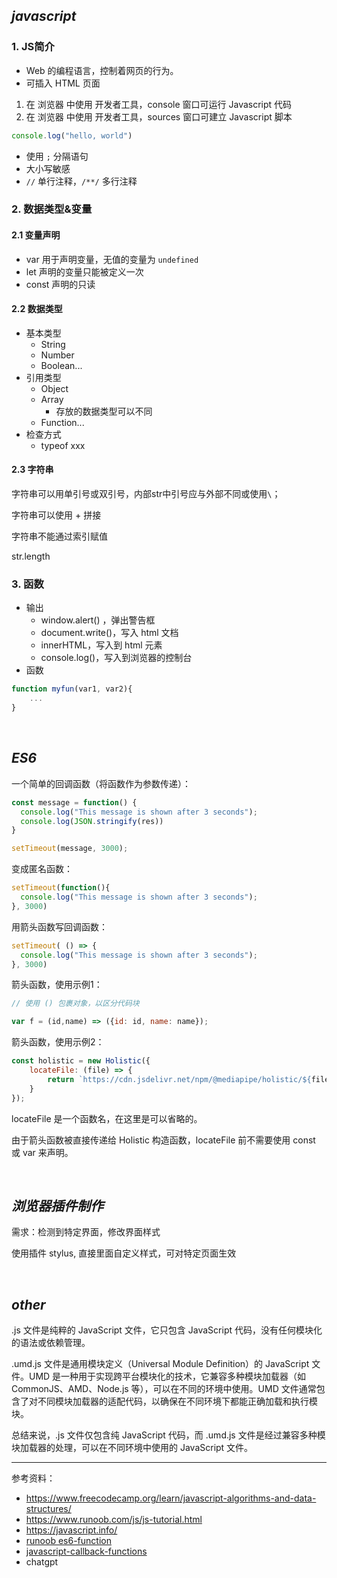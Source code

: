 
## _javascript_


### 1. JS简介

- Web 的编程语言，控制着网页的行为。
- 可插入 HTML 页面

1. 在 浏览器 中使用 开发者工具，console 窗口可运行 Javascript 代码
2. 在 浏览器 中使用 开发者工具，sources 窗口可建立 Javascript 脚本

```javascript
console.log("hello, world")
```

- 使用 `;` 分隔语句
- 大小写敏感
- `//` 单行注释，`/**/` 多行注释


### 2. 数据类型&变量

#### 2.1 变量声明

- var 用于声明变量，无值的变量为 `undefined`
- let 声明的变量只能被定义一次
- const 声明的只读


#### 2.2 数据类型

- 基本类型
  - String
  - Number
  - Boolean...
- 引用类型
  - Object
  - Array
    - 存放的数据类型可以不同
  - Function...
- 检查方式
  - typeof xxx


#### 2.3 字符串

字符串可以用单引号或双引号，内部str中引号应与外部不同或使用`\`；

字符串可以使用 + 拼接

字符串不能通过索引赋值

str.length

### 3. 函数

- 输出
  - window.alert() ，弹出警告框
  - document.write()，写入 html 文档
  - innerHTML，写入到 html 元素
  - console.log()，写入到浏览器的控制台
- 函数

```javascript
function myfun(var1, var2){
    ...
}
```


</br>



## _ES6_

一个简单的回调函数（将函数作为参数传递）：

```js
const message = function() {
  console.log("This message is shown after 3 seconds");
  console.log(JSON.stringify(res))
}

setTimeout(message, 3000);
```

变成匿名函数：

```js
setTimeout(function(){
  console.log("This message is shown after 3 seconds");
}, 3000)
```

用箭头函数写回调函数：

```js
setTimeout( () => {
  console.log("This message is shown after 3 seconds");
}, 3000)
```


箭头函数，使用示例1：

```js
// 使用 () 包裹对象，以区分代码块

var f = (id,name) => ({id: id, name: name});
```




箭头函数，使用示例2：

```js
const holistic = new Holistic({
    locateFile: (file) => {
        return `https://cdn.jsdelivr.net/npm/@mediapipe/holistic/${file}`;
    }
});
```
locateFile 是一个函数名，在这里是可以省略的。

由于箭头函数被直接传递给 Holistic 构造函数，locateFile 前不需要使用 const 或 var 来声明。


</br>

## _浏览器插件制作_

需求：检测到特定界面，修改界面样式 

使用插件 stylus, 直接里面自定义样式，可对特定页面生效





</br>

## _other_

.js 文件是纯粹的 JavaScript 文件，它只包含 JavaScript 代码，没有任何模块化的语法或依赖管理。

.umd.js 文件是通用模块定义（Universal Module Definition）的 JavaScript 文件。UMD 是一种用于实现跨平台模块化的技术，它兼容多种模块加载器（如 CommonJS、AMD、Node.js 等），可以在不同的环境中使用。UMD 文件通常包含了对不同模块加载器的适配代码，以确保在不同环境下都能正确加载和执行模块。

总结来说，.js 文件仅包含纯 JavaScript 代码，而 .umd.js 文件是经过兼容多种模块加载器的处理，可以在不同环境中使用的 JavaScript 文件。



--------------

参考资料：
- https://www.freecodecamp.org/learn/javascript-algorithms-and-data-structures/
- https://www.runoob.com/js/js-tutorial.html
- https://javascript.info/
- [runoob es6-function](https://www.runoob.com/w3cnote/es6-function.html)
- [javascript-callback-functions](https://www.freecodecamp.org/chinese/news/javascript-callback-functions/)
- chatgpt